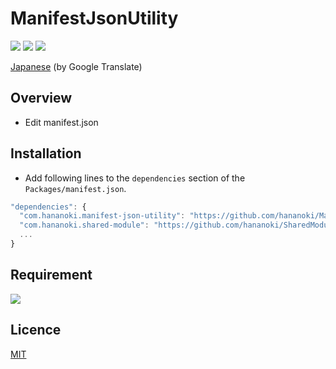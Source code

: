 # ManifestJsonUtility

![](https://img.shields.io/badge/dynamic/json.svg?uri=https://raw.githubusercontent.com/hananoki/ManifestJsonUtility/master/package.json&label=&query=$.version&prefix=v)
![](https://img.shields.io/badge/unity-2018.3%20or%20later-3BAF75.svg)
![](https://img.shields.io/badge/license-MIT-informational.svg)

[Japanese](https://translate.google.com/translate?sl=en&tl=ja&u=https://github.com/hananoki/ManifestJsonUtility) (by Google Translate)

## Overview
- Edit manifest.json

## Installation
- Add following lines to the `dependencies` section of the `Packages/manifest.json`.
```js
"dependencies": {
  "com.hananoki.manifest-json-utility": "https://github.com/hananoki/ManifestJsonUtility.git",
  "com.hananoki.shared-module": "https://github.com/hananoki/SharedModule.git",
  ...
}
```

## Requirement
[![](https://img.shields.io/badge/SharedModule-v1.7.0%20or%20later-blue.svg)](https://github.com/hananoki/SharedModule)

## Licence
[MIT](https://github.com/hananoki/ManifestJsonUtility/blob/master/LICENSE.md)